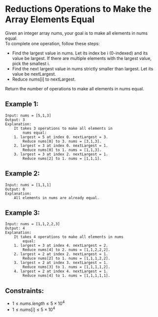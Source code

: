 # Reductions Operations to Make the Array Elements Equal

Given an integer array nums, your goal is to make all elements in nums equal.  
To complete one operation, follow these steps:

* Find the largest value in nums. Let its index be i (0-indexed) and its  
    value be largest. If there are multiple elements with the largest value,  
    pick the smallest i.
* Find the next largest value in nums strictly smaller than largest. Let its  
    value be nextLargest.
* Reduce nums[i] to nextLargest.

Return the number of operations to make all elements in nums equal.

 

## Example 1:

    Input: nums = [5,1,3]
    Output: 3
    Explanation: 
        It takes 3 operations to make all elements in 
            nums equal:
        1. largest = 5 at index 0. nextLargest = 3. 
            Reduce nums[0] to 3. nums = [3,1,3].
        2. largest = 3 at index 0. nextLargest = 1. 
            Reduce nums[0] to 1. nums = [1,1,3].
        3. largest = 3 at index 2. nextLargest = 1. 
            Reduce nums[2] to 1. nums = [1,1,1].

## Example 2:

    Input: nums = [1,1,1]
    Output: 0
    Explanation: 
        All elements in nums are already equal.
        
## Example 3:

    Input: nums = [1,1,2,2,3]
    Output: 4
    Explanation: 
        It takes 4 operations to make all elements in nums 
            equal:
        1. largest = 3 at index 4. nextLargest = 2. 
            Reduce nums[4] to 2. nums = [1,1,2,2,2].
        2. largest = 2 at index 2. nextLargest = 1. 
            Reduce nums[2] to 1. nums = [1,1,1,2,2].
        3. largest = 2 at index 3. nextLargest = 1. 
            Reduce nums[3] to 1. nums = [1,1,1,1,2].
        4. largest = 2 at index 4. nextLargest = 1. 
            Reduce nums[4] to 1. nums = [1,1,1,1,1].


 

## Constraints:

* $1 \le nums.length \le 5 \times 10^4$
* $1 \le nums[i] \le 5 \times 10^4$

